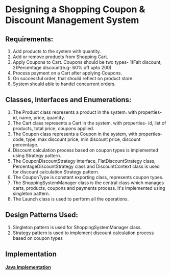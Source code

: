 # Designing a Shopping Coupon & Discount Management System

## Requirements:
1. Add products to the system with quantity.
2. Add or remove products from Shopping Cart.
3. Apply Coupons to Cart. Coupons should be two types- 1)Falt discount, 2)Percentage discount(e.g- 60% off upto 200)
4. Process payment on a Cart after applying Coupons.
5. On successful order, that should reflect on product store.
6. System should able to handel concurrent orders.

## Classes, Interfaces and Enumerations:
1. The Product class represents a product in the system. with properties- id, name, price, quantity.
2. The Cart class represents a Cart in the system. with properties- id, list of products, total price, coupons applied.
3. The Coupon class represents a Coupon in the system, with properties- code, type, max discount price, min discount price,
discount percentage.
4. Discount calculation process based on coupon types is implemented using Strategy pattern.
5. The CouponDiscountStrategy interface, FlatDiscountStrategy class, PercentageDiscountStrategy class and DiscountContext class is used for discount calculation Strategy pattern.
6. The CouponType is constant exporting class, represents coupon types.
7. The ShoppingSystemManager class is the central class which manages carts, products, coupons and payments process. It's implemented using singleton pattern.
8. The Launch class is used to perform all the operations.

## Design Patterns Used:
1. Singleton pattern is used for ShoppingSystemManager class.
2. Strategy pattern is used to implement discount calculation process based on coupon types

## Implementation
#### [Java Implementation](./src/) 

